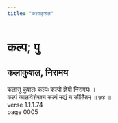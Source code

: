 ```yaml
---
title: "कलाकुशल"
---
```


# कल्प; पु
## कलाकुशल, निरामय
कलासु कुशलः कल्पः कल्पो ज्ञेयो निरामयः ।<br />कल्पं कालविशेषश्च कल्पं मद्यं च कीर्तितम् ॥ ७४ ॥<br />verse 1.1.1.74<br />page 0005

